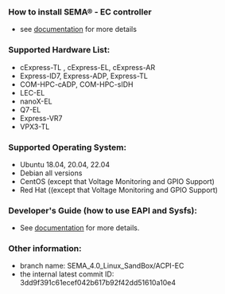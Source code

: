 
### How to install SEMA® - EC controller
* see [documentation](https://adlinktech.github.io/sema/HowToInstallonLinux.html) for more details


### Supported Hardware List:
* cExpress-TL , cExpress-EL, cExpress-AR
* Express-ID7, Express-ADP, Express-TL
* COM-HPC-cADP, COM-HPC-sIDH
* LEC-EL
* nanoX-EL
* Q7-EL
* Express-VR7
* VPX3-TL

### Supported Operating System:
* Ubuntu 18.04, 20.04, 22.04
* Debian all versions
* CentOS (except that Voltage Monitoring and GPIO Support)
* Red Hat ((except that Voltage Monitoring and GPIO Support)


### Developer's Guide (how to use EAPI and Sysfs): 
* See [documentation](https://adlinktech.github.io/sema/DeveloperGuide.html) for more details.

   
### Other information:
* branch name: SEMA_4.0_Linux_SandBox/ACPI-EC
* the internal latest commit ID: 3dd9f391c61ecef042b617b92f42dd51610a10e4


